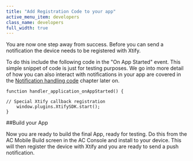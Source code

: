 ```yaml
---
title: "Add Registration Code to your app"
active_menu_item: developers
class_name: developers
full_width: true
---
```


You are now one step away from success. Before you can send a notification the device needs to be registered with Xtify.

To do this include the following code in the "On App Started" event. This simple snippet of code is just for testing purposes. We go into more detail of how you can also interact with notifications in your app are covered in the [Notification handling code](/developers/documentation/ac-mobile-build-phonegap/ac-mobile-build/ac-build-plugins/xtify-push-notifications/notification-handling-code) chapter later on.


	function handler_application_onAppStarted() {
  
    // Special Xtify callback registration
    	window.plugins.XtifySDK.start();
    }

##Build your App

Now you are ready to build the final App, ready for testing. Do this from the AC Mobile Build screen in the AC Console and install to your device. This will then register the device with Xtify and you are ready to send a push notification.